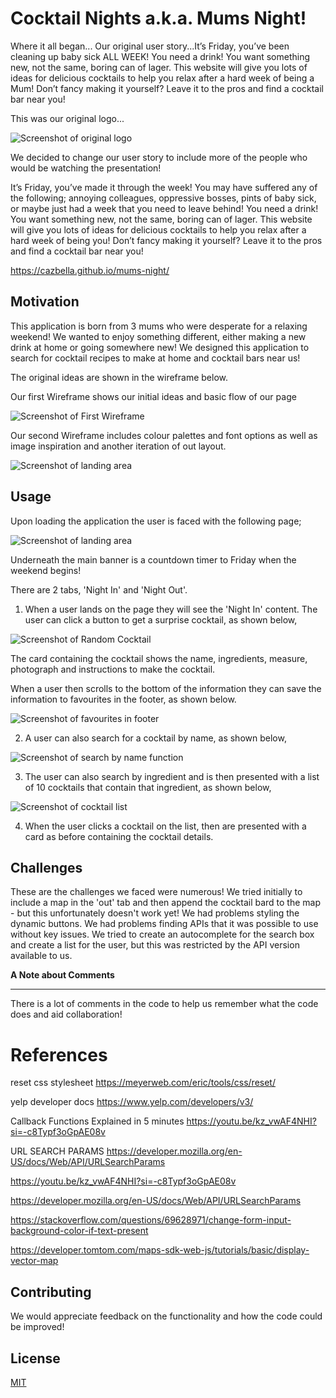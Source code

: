 # Cocktail Nights a.k.a. Mums Night!
Where it all began... Our original user story...It’s Friday, you’ve been cleaning up baby sick ALL WEEK! You need a drink!  You want something new, not the same, boring can of lager. This website will give you lots of ideas for delicious cocktails to help you relax after a hard week of being a Mum! Don’t fancy making it yourself? Leave it to the pros and find a cocktail bar near you!

This was our original logo...

![Screenshot of original logo](./assets/images/Mum's%20Night%20-%20Black.png)

We decided to change our user story to include more of the people who would be watching the presentation!

It’s Friday, you’ve made it through the week! You may have suffered any of the following; annoying colleagues, oppressive bosses, pints of baby sick, or maybe just had a week that you need to leave behind! You need a drink! You want something new, not the same, boring can of lager. This website will give you lots of ideas for delicious cocktails to help you relax after a hard week of being you! Don’t fancy making it yourself? Leave it to the pros and find a cocktail bar near you!

https://cazbella.github.io/mums-night/

## Motivation
This application is born from 3 mums who were desperate for a relaxing weekend! We wanted to enjoy something different, either making a new drink at home or going somewhere new! We designed this application to search for cocktail recipes to make at home and cocktail bars near us!

The original ideas are shown in the wireframe below. 

Our first Wireframe shows our initial ideas and basic flow of our page

![Screenshot of First Wireframe](./assets/images/firstWireframe.png)

Our second Wireframe includes colour palettes and font options as well as image inspiration and another iteration of out layout. 

![Screenshot of landing area](./assets/images/secondWireframe.png)


## Usage

Upon loading the application the user is faced with the following page;

![Screenshot of landing area](./assets/images/screenshot-landing-area.png)

Underneath the main banner is a countdown timer to Friday when the weekend begins!

There are 2 tabs, 'Night In' and 'Night Out'.

1. When a user lands on the page they will see the 'Night In' content. The user can click a button to get a surprise cocktail, as shown below, 

![Screenshot of Random Cocktail](./assets/images/screenshot-random-cocktail.png)

The card containing the cocktail shows the name, ingredients, measure, photograph and instructions to make the cocktail. 

When a user then scrolls to the bottom of the information they can save the information to favourites in the footer, as shown below. 

![Screenshot of favourites in footer](./assets/images/screenshot-favp.png)

2. A user can also search for a cocktail by name, as shown below, 

![Screenshot of search by name function](./assets/images/screenshot-search-by-name.png)

3. The user can also search by ingredient and is then presented with a list of 10 cocktails that contain that ingredient, as shown below, 

![Screenshot of cocktail list](./assets/images/Screenshot-cocktail-list.png)

4. When the user clicks a cocktail on the list, then are presented with a card as before containing the cocktail details. 


## Challenges

These are the challenges we faced were numerous! We tried initially to include a map in the 'out' tab and then append the cocktail bard to the map - but this unfortunately doesn't work yet! 
We had problems styling the dynamic buttons. We had problems finding APIs that it was possible to use without key issues. 
We tried to create an autocomplete for the search box and create a list for the user, but this was restricted by the API version available to us. 

__A Note about Comments__
_____________________________

There is a lot of comments in the code to help us remember what the code does and aid collaboration!


# References 
reset css stylesheet
https://meyerweb.com/eric/tools/css/reset/

yelp developer docs
https://www.yelp.com/developers/v3/

Callback Functions Explained in 5 minutes
https://youtu.be/kz_vwAF4NHI?si=-c8Typf3oGpAE08v

URL SEARCH PARAMS
https://developer.mozilla.org/en-US/docs/Web/API/URLSearchParams

https://youtu.be/kz_vwAF4NHI?si=-c8Typf3oGpAE08v

https://developer.mozilla.org/en-US/docs/Web/API/URLSearchParams

https://stackoverflow.com/questions/69628971/change-form-input-background-color-if-text-present

https://developer.tomtom.com/maps-sdk-web-js/tutorials/basic/display-vector-map

## Contributing

We would appreciate feedback on the functionality and how the code could be improved!


## License

[MIT](https://choosealicense.com/licenses/mit/)
